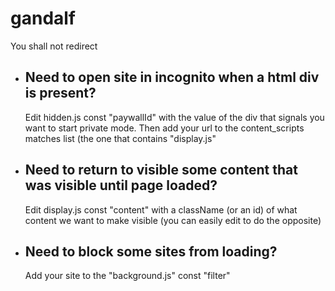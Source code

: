 # gandalf
You shall not redirect

* ## Need to open site in incognito when a html div is present?

  Edit hidden.js const "paywallId" with the value of the div that signals you want to start private mode. Then add your url to    the content_scripts matches list (the one that contains "display.js"

* ## Need to return to visible some content that was visible until page loaded?

  Edit display.js const "content" with a className (or an id) of what content we want to make visible (you can easily edit to do the opposite)

* ## Need to block some sites from loading?

  Add your site to the "background.js" const "filter"
